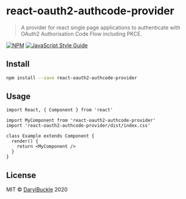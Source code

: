 # react-oauth2-authcode-provider

> A provider for react single page applications to authenticate with OAuth2 Authorisation Code Flow including PKCE.

[![NPM](https://img.shields.io/npm/v/react-oauth2-authcode-provider.svg)](https://www.npmjs.com/package/react-oauth2-authcode-provider) [![JavaScript Style Guide](https://img.shields.io/badge/code_style-standard-brightgreen.svg)](https://standardjs.com)

## Install

```bash
npm install --save react-oauth2-authcode-provider
```

## Usage

```tsx
import React, { Component } from 'react'

import MyComponent from 'react-oauth2-authcode-provider'
import 'react-oauth2-authcode-provider/dist/index.css'

class Example extends Component {
  render() {
    return <MyComponent />
  }
}
```

## License

MIT © [DarylBuckle](https://github.com/DarylBuckle) 2020
